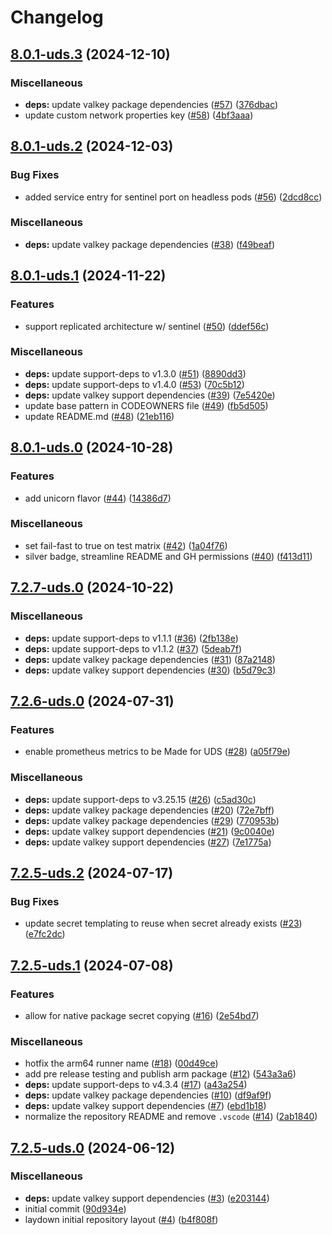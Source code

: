 # Changelog

## [8.0.1-uds.3](https://github.com/defenseunicorns/uds-package-valkey/compare/v8.0.1-uds.2...v8.0.1-uds.3) (2024-12-10)


### Miscellaneous

* **deps:** update valkey package dependencies ([#57](https://github.com/defenseunicorns/uds-package-valkey/issues/57)) ([376dbac](https://github.com/defenseunicorns/uds-package-valkey/commit/376dbac33b490f7e05464eef85638c4256a72d69))
* update custom network properties key ([#58](https://github.com/defenseunicorns/uds-package-valkey/issues/58)) ([4bf3aaa](https://github.com/defenseunicorns/uds-package-valkey/commit/4bf3aaa9d34efb38d5327f62754929ffeab7653f))

## [8.0.1-uds.2](https://github.com/defenseunicorns/uds-package-valkey/compare/v8.0.1-uds.1...v8.0.1-uds.2) (2024-12-03)


### Bug Fixes

* added service entry for sentinel port on headless pods ([#56](https://github.com/defenseunicorns/uds-package-valkey/issues/56)) ([2dcd8cc](https://github.com/defenseunicorns/uds-package-valkey/commit/2dcd8cc52c73cd148e2875b885f7f934624cb175))


### Miscellaneous

* **deps:** update valkey package dependencies ([#38](https://github.com/defenseunicorns/uds-package-valkey/issues/38)) ([f49beaf](https://github.com/defenseunicorns/uds-package-valkey/commit/f49beafd7a1f92194176cf347f252bcb1b2676ff))

## [8.0.1-uds.1](https://github.com/defenseunicorns/uds-package-valkey/compare/v8.0.1-uds.0...v8.0.1-uds.1) (2024-11-22)


### Features

* support replicated architecture w/ sentinel ([#50](https://github.com/defenseunicorns/uds-package-valkey/issues/50)) ([ddef56c](https://github.com/defenseunicorns/uds-package-valkey/commit/ddef56c31ce2defa7ca28003c103a8fdd1fa9fad))


### Miscellaneous

* **deps:** update support-deps to v1.3.0 ([#51](https://github.com/defenseunicorns/uds-package-valkey/issues/51)) ([8890dd3](https://github.com/defenseunicorns/uds-package-valkey/commit/8890dd32a20299847f504caa16fc761e2ad8a90c))
* **deps:** update support-deps to v1.4.0 ([#53](https://github.com/defenseunicorns/uds-package-valkey/issues/53)) ([70c5b12](https://github.com/defenseunicorns/uds-package-valkey/commit/70c5b127d9953d4acdc0e7816161f6d84a6df659))
* **deps:** update valkey support dependencies ([#39](https://github.com/defenseunicorns/uds-package-valkey/issues/39)) ([7e5420e](https://github.com/defenseunicorns/uds-package-valkey/commit/7e5420eb557c75bfe455b685d88d30ea8c063fca))
* update base pattern in CODEOWNERS file ([#49](https://github.com/defenseunicorns/uds-package-valkey/issues/49)) ([fb5d505](https://github.com/defenseunicorns/uds-package-valkey/commit/fb5d505ce9570eb8a9253ecc8f439b9ac8a32ae2))
* update README.md ([#48](https://github.com/defenseunicorns/uds-package-valkey/issues/48)) ([21eb116](https://github.com/defenseunicorns/uds-package-valkey/commit/21eb1168cafd50d43d70e7dc3836ac0bc1556ceb))

## [8.0.1-uds.0](https://github.com/defenseunicorns/uds-package-valkey/compare/v7.2.7-uds.0...v8.0.1-uds.0) (2024-10-28)


### Features

* add unicorn flavor ([#44](https://github.com/defenseunicorns/uds-package-valkey/issues/44)) ([14386d7](https://github.com/defenseunicorns/uds-package-valkey/commit/14386d7ac90949fb80b14854b6dc99358f091593))


### Miscellaneous

* set fail-fast to true on test matrix ([#42](https://github.com/defenseunicorns/uds-package-valkey/issues/42)) ([1a04f76](https://github.com/defenseunicorns/uds-package-valkey/commit/1a04f7690cedc0f7d9a096fa26cf6dbaba3cd797))
* silver badge, streamline README and GH permissions ([#40](https://github.com/defenseunicorns/uds-package-valkey/issues/40)) ([f413d11](https://github.com/defenseunicorns/uds-package-valkey/commit/f413d1163c84d159f5df3fc85e2c60ed30894e6a))

## [7.2.7-uds.0](https://github.com/defenseunicorns/uds-package-valkey/compare/v7.2.6-uds.0...v7.2.7-uds.0) (2024-10-22)


### Miscellaneous

* **deps:** update support-deps to v1.1.1 ([#36](https://github.com/defenseunicorns/uds-package-valkey/issues/36)) ([2fb138e](https://github.com/defenseunicorns/uds-package-valkey/commit/2fb138ee870d5b3583d265937883d982dc0d7c51))
* **deps:** update support-deps to v1.1.2 ([#37](https://github.com/defenseunicorns/uds-package-valkey/issues/37)) ([5deab7f](https://github.com/defenseunicorns/uds-package-valkey/commit/5deab7f696d5119c282b284d54e1fead38f6d579))
* **deps:** update valkey package dependencies ([#31](https://github.com/defenseunicorns/uds-package-valkey/issues/31)) ([87a2148](https://github.com/defenseunicorns/uds-package-valkey/commit/87a21488f8ae59fdce928b5ef37aa33ffa532edb))
* **deps:** update valkey support dependencies ([#30](https://github.com/defenseunicorns/uds-package-valkey/issues/30)) ([b5d79c3](https://github.com/defenseunicorns/uds-package-valkey/commit/b5d79c3f98e4d25250686d859e829d5384f30abd))

## [7.2.6-uds.0](https://github.com/defenseunicorns/uds-package-valkey/compare/v7.2.5-uds.2...v7.2.6-uds.0) (2024-07-31)


### Features

* enable prometheus metrics to be Made for UDS ([#28](https://github.com/defenseunicorns/uds-package-valkey/issues/28)) ([a05f79e](https://github.com/defenseunicorns/uds-package-valkey/commit/a05f79e80a524b51ed950247b16cc3795da444f9))


### Miscellaneous

* **deps:** update support-deps to v3.25.15 ([#26](https://github.com/defenseunicorns/uds-package-valkey/issues/26)) ([c5ad30c](https://github.com/defenseunicorns/uds-package-valkey/commit/c5ad30cdfb1c3df722afa3cb82e46fe784e681fd))
* **deps:** update valkey package dependencies ([#20](https://github.com/defenseunicorns/uds-package-valkey/issues/20)) ([72e7bff](https://github.com/defenseunicorns/uds-package-valkey/commit/72e7bff748c16018246cfc07ad85e10c25606492))
* **deps:** update valkey package dependencies ([#29](https://github.com/defenseunicorns/uds-package-valkey/issues/29)) ([770953b](https://github.com/defenseunicorns/uds-package-valkey/commit/770953b180d22906ed1a41db40f9ecc93648c924))
* **deps:** update valkey support dependencies ([#21](https://github.com/defenseunicorns/uds-package-valkey/issues/21)) ([9c0040e](https://github.com/defenseunicorns/uds-package-valkey/commit/9c0040ee6068d1c1a35588bbb90dd847b4dce4a7))
* **deps:** update valkey support dependencies ([#27](https://github.com/defenseunicorns/uds-package-valkey/issues/27)) ([7e1775a](https://github.com/defenseunicorns/uds-package-valkey/commit/7e1775aa18714ac5ad5552248ad10875be1cb764))

## [7.2.5-uds.2](https://github.com/defenseunicorns/uds-package-valkey/compare/v7.2.5-uds.1...v7.2.5-uds.2) (2024-07-17)


### Bug Fixes

* update secret templating to reuse when secret already exists ([#23](https://github.com/defenseunicorns/uds-package-valkey/issues/23)) ([e7fc2dc](https://github.com/defenseunicorns/uds-package-valkey/commit/e7fc2dcacc9aea571b6530eab0e1fa253c5420fa))

## [7.2.5-uds.1](https://github.com/defenseunicorns/uds-package-valkey/compare/v7.2.5-uds.0...v7.2.5-uds.1) (2024-07-08)


### Features

* allow for native package secret copying ([#16](https://github.com/defenseunicorns/uds-package-valkey/issues/16)) ([2e54bd7](https://github.com/defenseunicorns/uds-package-valkey/commit/2e54bd7665211361075fd59173b860f352534622))


### Miscellaneous

* hotfix the arm64 runner name ([#18](https://github.com/defenseunicorns/uds-package-valkey/issues/18)) ([00d49ce](https://github.com/defenseunicorns/uds-package-valkey/commit/00d49ceb08b12f2d1fcb79801a051f16cbc0d53d))
* add pre release testing and publish arm package ([#12](https://github.com/defenseunicorns/uds-package-valkey/issues/12)) ([543a3a6](https://github.com/defenseunicorns/uds-package-valkey/commit/543a3a6fdeae50290684ddadb52d89e6fdb61f05))
* **deps:** update support-deps to v4.3.4 ([#17](https://github.com/defenseunicorns/uds-package-valkey/issues/17)) ([a43a254](https://github.com/defenseunicorns/uds-package-valkey/commit/a43a254025082cd4d28972af090d7968a3cd448a))
* **deps:** update valkey package dependencies ([#10](https://github.com/defenseunicorns/uds-package-valkey/issues/10)) ([df9af9f](https://github.com/defenseunicorns/uds-package-valkey/commit/df9af9f0530d1aaebf6da9e3edcbafeeddb118b1))
* **deps:** update valkey support dependencies ([#7](https://github.com/defenseunicorns/uds-package-valkey/issues/7)) ([ebd1b18](https://github.com/defenseunicorns/uds-package-valkey/commit/ebd1b18922dfa5971e80123924bd2950eb47fd05))
* normalize the repository README and remove `.vscode` ([#14](https://github.com/defenseunicorns/uds-package-valkey/issues/14)) ([2ab1840](https://github.com/defenseunicorns/uds-package-valkey/commit/2ab1840800f8f9dd448d2242ec769b49d90c7d81))

## [7.2.5-uds.0](https://github.com/defenseunicorns/uds-package-valkey/compare/v1.11.0-uds.1...v7.2.5-uds.0) (2024-06-12)


### Miscellaneous

* **deps:** update valkey support dependencies ([#3](https://github.com/defenseunicorns/uds-package-valkey/issues/3)) ([e203144](https://github.com/defenseunicorns/uds-package-valkey/commit/e2031442f11c90684f8665112b922e70572542b6))
* initial commit ([90d934e](https://github.com/defenseunicorns/uds-package-valkey/commit/90d934eadf799720012bd4c1f066c0126d66558d))
* laydown initial repository layout ([#4](https://github.com/defenseunicorns/uds-package-valkey/issues/4)) ([b4f808f](https://github.com/defenseunicorns/uds-package-valkey/commit/b4f808f335f31a9d47e2a022a6b258b0f6f62b32))
